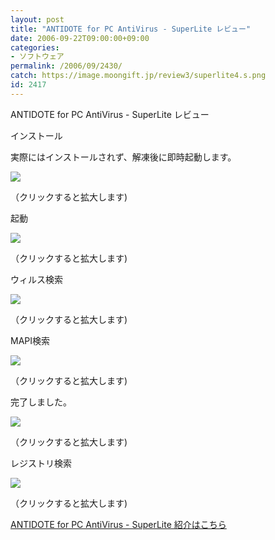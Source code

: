 ```yaml
---
layout: post
title: "ANTIDOTE for PC AntiVirus - SuperLite レビュー"
date: 2006-09-22T09:00:00+09:00
categories:
- ソフトウェア
permalink: /2006/09/2430/
catch: https://image.moongift.jp/review3/superlite4.s.png
id: 2417
---
```

ANTIDOTE for PC AntiVirus - SuperLite レビュー  
<!--more-->

インストール

  

実際にはインストールされず、解凍後に即時起動します。

  

[![](https://image.moongift.jp/review3/superlite1.s.png)](https://image.moongift.jp/review3/superlite1.png)  
  
（クリックすると拡大します)

  

起動

  

[![](https://image.moongift.jp/review3/superlite2.s.png)](https://image.moongift.jp/review3/superlite2.png)  
  
（クリックすると拡大します)

  

ウィルス検索

  

[![](https://image.moongift.jp/review3/superlite3.s.png)](https://image.moongift.jp/review3/superlite3.png)  
  
（クリックすると拡大します)

  

MAPI検索

  

[![](https://image.moongift.jp/review3/superlite4.s.png)](https://image.moongift.jp/review3/superlite4.png)  
  
（クリックすると拡大します)

  

完了しました。

  

[![](https://image.moongift.jp/review3/superlite5.s.png)](https://image.moongift.jp/review3/superlite5.png)  
  
（クリックすると拡大します)

  

レジストリ検索

  

[![](https://image.moongift.jp/review3/superlite6.s.png)](https://image.moongift.jp/review3/superlite6.png)  
  
（クリックすると拡大します)

  

[ANTIDOTE for PC AntiVirus - SuperLite 紹介はこちら](http://fw.moongift.jp/intro/i-2429.html)

